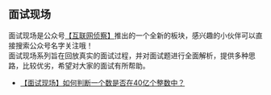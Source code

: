 ## 面试现场

面试现场是公众号[【互联网侦察】](https://mmbiz.qpic.cn/mmbiz/1eDWTgj1vzdjluuYSiawLWd126MibKpxGwY6kiaRQHWekoVxaukwzyXgHOCc0Qw7cOUHkedjWAEwnNjqic2teL5rtg/640?wx_fmt=jpeg&tp=webp&wxfrom=5&wx_lazy=1&wx_co=1)推出的一个全新的板块，感兴趣的小伙伴可以直接搜索公众号名字关注哦！
<br>
面试现场系列旨在回放真实的面试过程，并对面试题进行全面解析，提供多种思路，比较优劣，希望对大家的面试有所帮助。

- [【面试现场】如何判断一个数是否在40亿个整数中？]()





